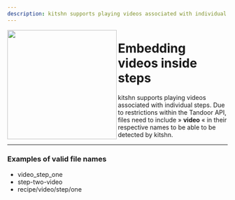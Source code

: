 ```yaml
---
description: kitshn supports playing videos associated with individual steps.
---
```


<img src="/images/docs/features/embedding-videos-inside-steps.png" align="left" width="250px"/>

# Embedding videos inside steps <Badge style="margin-top: 14px" type="tip" text="v1.0.0-alpha.9" />

kitshn supports playing videos associated with individual steps. Due to restrictions within the Tandoor API, files need to include » **video** « in their respective names to be able to be detected by kitshn.

___

### Examples of valid file names
- video_step_one
- step-two-video
- recipe/video/step/one